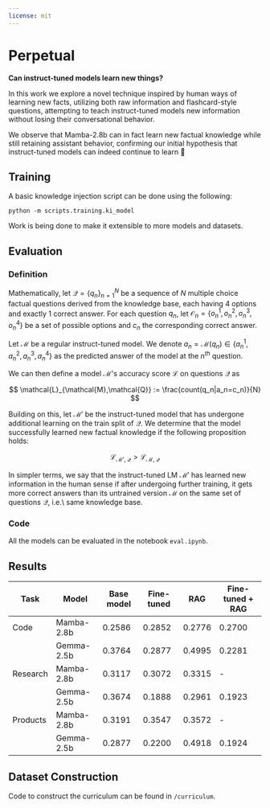 ```yaml
---
license: mit
---
```


# Perpetual

**Can instruct-tuned models learn new things?**

In this work we explore a novel technique inspired by human ways of learning new facts, utilizing both raw information and flashcard-style questions, attempting to teach instruct-tuned models new information without losing their conversational behavior.

We observe that Mamba-2.8b can in fact learn new factual knowledge while still retaining assistant behavior, confirming our initial hypothesis that instruct-tuned models can indeed continue to learn 🚀

## Training

A basic knowledge injection script can be done using the following:

```
python -m scripts.training.ki_model
```

Work is being done to make it extensible to more models and datasets.

## Evaluation

### Definition

Mathematically, let $\mathcal{Q} = \{q_n\}_{n=1}^N$ be a sequence of $N$ multiple choice factual questions derived from the knowledge base, each having 4 options and exactly 1 correct answer. For each question $q_n$, let $\mathcal{O}_n = \{o_n^1,o_n^2,o_n^3,o_n^4\}$ be a set of possible options and $c_n$ the corresponding correct answer.

Let $\mathcal{M}$ be a regular instruct-tuned model. We denote $a_n = \mathcal{M}(q_n) \in \{a_n^1,a_n^2,a_n^3,a_n^4\}$ as the predicted answer of the model at the $n^{th}$ question.

We can then define a model $\mathcal{M}$'s accuracy score $\mathcal{L}$ on questions $\mathcal{Q}$ as

$$
\mathcal{L}_{\mathcal{M},\mathcal{Q}} := \frac{count(q_n|a_n=c_n)}{N}
$$

Building on this, let $\mathcal{M'}$ be the instruct-tuned model that has undergone additional learning on the train split of $\mathcal{Q}$. We determine that the model successfully learned new factual knowledge if the following proposition holds:

$$
\mathcal{L}_{\mathcal{M'},\mathcal{Q}} > \mathcal{L}_{\mathcal{M},\mathcal{Q}}
$$

In simpler terms, we say that the instruct-tuned LM $\mathcal{M'}$ has learned new information in the human sense if after undergoing further training, it gets more correct answers than its untrained version $\mathcal{M}$ on the same set of questions $\mathcal{Q}$, i.e.\ same knowledge base.

### Code

All the models can be evaluated in the notebook `eval.ipynb`.

## Results

| Task     | Model      | Base model | Fine-tuned | RAG    | Fine-tuned + RAG |
| -------- | ---------- | ---------- | ---------- | ------ | ---------------- |
| Code     | Mamba-2.8b | 0.2586     | 0.2852     | 0.2776 | 0.2700           |
|          | Gemma-2.5b | 0.3764     | 0.2877     | 0.4995 | 0.2281           |
| Research | Mamba-2.8b | 0.3117     | 0.3072     | 0.3315 | -                |
|          | Gemma-2.5b | 0.3674     | 0.1888     | 0.2961 | 0.1923           |
| Products | Mamba-2.8b | 0.3191     | 0.3547     | 0.3572 | -                |
|          | Gemma-2.5b | 0.2877     | 0.2200     | 0.4918 | 0.1924           |

## Dataset Construction

Code to construct the curriculum can be found in `/curriculum`.
